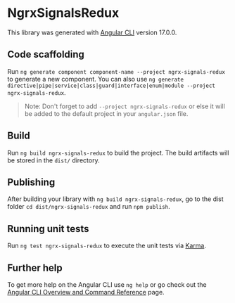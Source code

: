 # NgrxSignalsRedux

This library was generated with [Angular CLI](https://github.com/angular/angular-cli) version 17.0.0.

## Code scaffolding

Run `ng generate component component-name --project ngrx-signals-redux` to generate a new component. You can also use `ng generate directive|pipe|service|class|guard|interface|enum|module --project ngrx-signals-redux`.
> Note: Don't forget to add `--project ngrx-signals-redux` or else it will be added to the default project in your `angular.json` file. 

## Build

Run `ng build ngrx-signals-redux` to build the project. The build artifacts will be stored in the `dist/` directory.

## Publishing

After building your library with `ng build ngrx-signals-redux`, go to the dist folder `cd dist/ngrx-signals-redux` and run `npm publish`.

## Running unit tests

Run `ng test ngrx-signals-redux` to execute the unit tests via [Karma](https://karma-runner.github.io).

## Further help

To get more help on the Angular CLI use `ng help` or go check out the [Angular CLI Overview and Command Reference](https://angular.io/cli) page.
